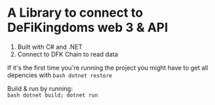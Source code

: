 # A Library to connect to DeFiKingdoms web 3 & API

1. Built with C# and .NET
2. Connect to DFK Chain to read data

If it's the first time you're running the project you might have to get all depencies with
`bash dotnet restore`

Build & run by running:  
`bash dotnet build; dotnet run`
